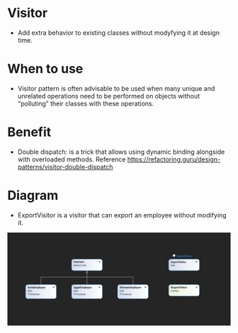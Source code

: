 # Visitor
- Add extra behavior to existing classes without modyfying it at design time.

# When to use
- Visitor pattern is often advisable to be used when many unique and unrelated operations need to be performed on objects without “polluting” their classes with these operations.
  
# Benefit
- Double dispatch: is a trick that allows using dynamic binding alongside with overloaded methods.
 Reference https://refactoring.guru/design-patterns/visitor-double-dispatch
 
# Diagram
- ExportVisitor is a visitor that can export an employee without modifying it.
 
![VisitorDesignPattern](https://github.com/nghianguyendev/design-pattern/blob/master/Visitor/Visitor.png?raw=true)
